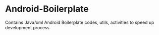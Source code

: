 # Android-Boilerplate
Contains Java/xml Android Boilerplate codes, utils, activities to speed up development process


